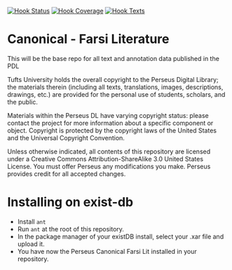 [![Hook Status](http://ci.perseids.org/Hook/api/rest/v1.0/code/PerseusDL/canonical-farsiLit/master/badge/status.svg)](http://ci.perseids.org/Hook/PerseusDL/canonical-farsiLit)
[![Hook Coverage](http://ci.perseids.org/Hook/api/rest/v1.0/code/PerseusDL/canonical-farsiLit/master/badge/coverage.svg)](http://ci.perseids.org/Hook/PerseusDL/canonical-farsiLit)
[![Hook Texts](http://ci.perseids.org/Hook/api/rest/v1.0/code/PerseusDL/canonical-farsiLit/master/badge/cts.svg)](http://ci.perseids.org/Hook/PerseusDL/canonical-farsiLit)

Canonical - Farsi Literature
=========

This will be the base repo for all text and annotation data published in the PDL

Tufts University holds the overall copyright to the Perseus Digital Library; the materials therein 
(including all texts, translations, images, descriptions, drawings, etc.) are provided for the 
personal use of students, scholars, and the public. 

Materials within the Perseus DL have varying copyright status: please contact the project for more information 
about a specific component or object.  Copyright is protected by the copyright laws of the United States and 
the Universal Copyright Convention. 

Unless otherwise indicated, all contents of this repository are licensed under a 
Creative Commons Attribution-ShareAlike 3.0 United States License. You must  offer Perseus
any modifications you make. Perseus provides credit for all accepted changes.

# Installing on exist-db

- Install `ant`
- Run `ant` at the root of this repository.
- In the package manager of your existDB install, select your .xar file and upload it.
- You have now the Perseus Canonical Farsi Lit installed in your repository.